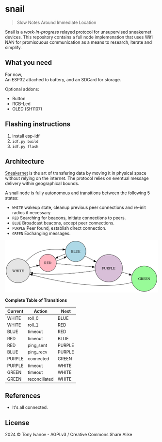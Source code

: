 # snail

> Slow Notes Around Immediate Location

Snail is a _work-in-progress_ relayed protocol for unsupervised sneakernet devices.
This repository contains a full node implemenation that uses Wifi NAN for promiscuous communication
as a means to research, iterate and simplify.

## What you need
For now,  
An ESP32 attached to battery, and an SDCard for storage.

Optional addons:
 - Button
 - RGB-Led
 - OLED (SH1107)

<!--
## Releases

> Don't ask, just flash!

[M5 Atom Lite]() [Firmware]()
[M5 Stack]() [Firmware]()
[Wemos + SH1106LCD]() [Firmware]()
-->

## Flashing instructions

1. Install esp-idf
2. `idf.py build`
3. `idf.py flash`

## Architecture

[Sneakernet](https://en.wikipedia.org/wiki/Sneakernet) is the art of transfering data by moving it in physical space without relying on the internet.
The protocol relies on eventual message delivery within geographical bounds.

A snail node is fully autonomous and transitions between the following 5 states:

- `WHITE` wakeup state, cleanup previous peer connections and re-init radios if necessary
- `RED` Searching for beacons, initiate connections to peers.
- `BLUE` Broadcast beacons, accept peer connections.
- `PURPLE` Peer found, establish direct connection.
- `GREEN` Exchanging messages.

![Fig1. Seek, Notify, Attach, Inform, Leave.](./docs/states.svg)



**Complete Table of Transitions**

| Current | Action        | Next   |
|---------|---------------|--------|
| WHITE   | roll_0        | BLUE   |
| WHITE   | roll_1        | RED    |
| BLUE    | timeout       | RED    |
| RED     | timeout       | BLUE   |
| RED     | ping_sent     | PURPLE |
| BLUE    | ping_recv     | PURPLE |
| PURPLE  | connected     | GREEN  |
| PURPLE  | timeout       | WHITE  |
| GREEN   | timeout       | WHITE  |
| GREEN   | reconciliated | WHITE  |


## References
- It's all connected.


<!--
- [That Wifi NAN Paper]()
- [Wifi Aware (NAN) Specifications 3.1]()
- [Range Based Set Reconcilliation]() impl. [Negentropy]()
-->

## License

2024 © Tony Ivanov - AGPLv3 / Creative Commons Share Alike
